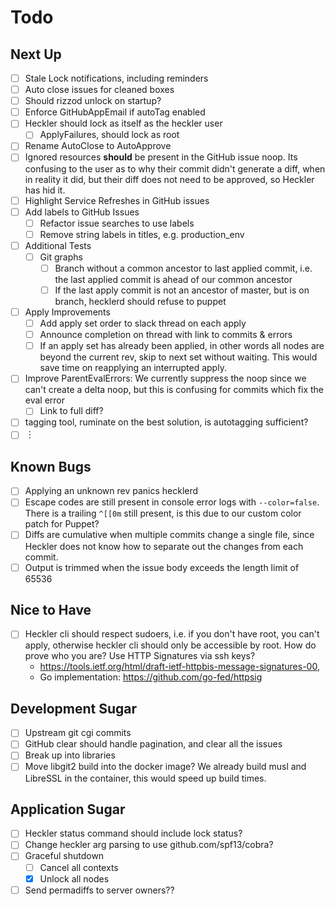 # Todo

## Next Up

-   [ ] Stale Lock notifications, including reminders
-   [ ] Auto close issues for cleaned boxes
-   [ ] Should rizzod unlock on startup?
-   [ ] Enforce GitHubAppEmail if autoTag enabled
-   [ ] Heckler should lock as itself as the heckler user
    -   [ ] ApplyFailures, should lock as root
-   [ ] Rename AutoClose to AutoApprove
-   [ ] Ignored resources **should** be present in the GitHub issue noop.
        Its confusing to the user as to why their commit didn't generate a
        diff, when in reality it did, but their diff does not need to be
        approved, so Heckler has hid it.
-   [ ] Highlight Service Refreshes in GitHub issues
-   [ ] Add labels to GitHub Issues
    -   [ ] Refactor issue searches to use labels
    -   [ ] Remove string labels in titles, e.g. production\_env
-   [ ] Additional Tests
    -   [ ] Git graphs
        -   [ ] Branch without a common ancestor to last applied commit,
            i.e. the last applied commit is ahead of our common ancestor
        -   [ ] If the last apply commit is not an ancestor of master,
            but is on branch, hecklerd should refuse to puppet
-   [ ] Apply Improvements
    -   [ ] Add apply set order to slack thread on each apply
    -   [ ] Announce completion on thread with link to commits & errors
    -   [ ] If an apply set has already been applied, in other words all
        nodes are beyond the current rev, skip to next set without
        waiting. This would save time on reapplying an interrupted
        apply.
-   [ ] Improve ParentEvalErrors: We currently suppress the noop since
    we can't create a delta noop, but this is confusing for commits
    which fix the eval error
    -   [ ] Link to full diff?
-   [ ] tagging tool, ruminate on the best solution, is autotagging
    sufficient?
-   [ ] ︙

## Known Bugs

-   [ ] Applying an unknown rev panics hecklerd
-   [ ] Escape codes are still present in console error logs with
    `--color=false`. There is a trailing `^[[0m` still present, is this
    due to our custom color patch for Puppet?
-   [ ] Diffs are cumulative when multiple commits change a single file,
    since Heckler does not know how to separate out the changes from
    each commit.
-   [ ] Output is trimmed when the issue body exceeds the length limit
    of 65536

## Nice to Have

-   [ ] Heckler cli should respect sudoers, i.e. if you don't have root,
    you can't apply, otherwise heckler cli should only be accessible by
    root. How do prove who you are? Use HTTP Signatures via ssh keys?
    -   <https://tools.ietf.org/html/draft-ietf-httpbis-message-signatures-00>,
    -   Go implementation: <https://github.com/go-fed/httpsig>

## Development Sugar

-   [ ] Upstream git cgi commits
-   [ ] GitHub clear should handle pagination, and clear all the issues
-   [ ] Break up into libraries
-   [ ] Move libgit2 build into the docker image? We already build musl
    and LibreSSL in the container, this would speed up build times.

## Application Sugar

-   [ ] Heckler status command should include lock status?
-   [ ] Change heckler arg parsing to use github.com/spf13/cobra?
-   [ ] Graceful shutdown
    -   [ ] Cancel all contexts
    -   [x] Unlock all nodes
-   [ ] Send permadiffs to server owners??
